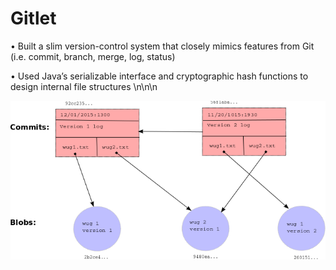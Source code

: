 # Gitlet
•	Built a slim version-control system that closely mimics features from Git (i.e. commit, branch, merge, log, status)

•	Used Java’s serializable interface and cryptographic hash functions to design internal file structures
\n\n\n

![Image description](commits-and-blobs.png)
